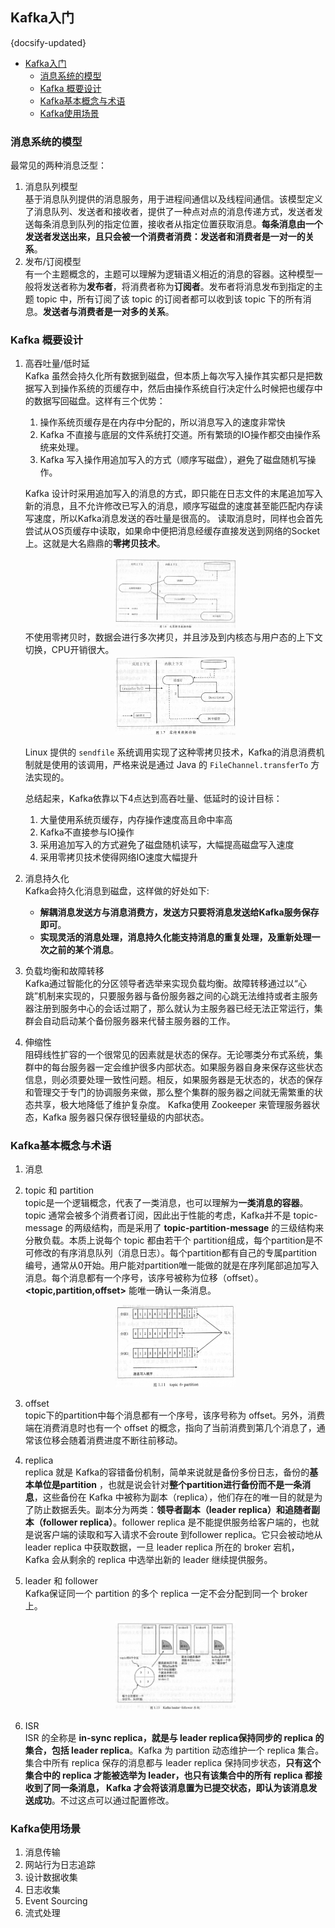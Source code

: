 ## Kafka入门
{docsify-updated}

- [Kafka入门](#kafka入门)
	- [消息系统的模型](#消息系统的模型)
	- [Kafka 概要设计](#kafka-概要设计)
	- [Kafka基本概念与术语](#kafka基本概念与术语)
	- [Kafka使用场景](#kafka使用场景)


### 消息系统的模型
最常见的两种消息泛型：
1. 消息队列模型  
    基于消息队列提供的消息服务，用于进程间通信以及线程间通信。该模型定义了消息队列、发送者和接收者，提供了一种点对点的消息传递方式，发送者发送每条消息到队列的指定位置，接收者从指定位置获取消息。**每条消息由一个发送者发送出来，且只会被一个消费者消费：发送者和消费者是一对一的关系**。
2. 发布/订阅模型  
    有一个主题概念的，主题可以理解为逻辑语义相近的消息的容器。这种模型一般将发送者称为**发布者**，将消费者称为**订阅者**。发布者将消息发布到指定的主题 topic 中，所有订阅了该 topic 的订阅者都可以收到该 topic 下的所有消息。**发送者与消费者是一对多的关系**。

### Kafka 概要设计
1. 高吞吐量/低时延  
    Kafka 虽然会持久化所有数据到磁盘，但本质上每次写入操作其实都只是把数据写入到操作系统的页缓存中，然后由操作系统自行决定什么时候把也缓存中的数据写回磁盘。这样有三个优势：
    1. 操作系统页缓存是在内存中分配的，所以消息写入的速度非常快
    2. Kafka 不直接与底层的文件系统打交道。所有繁琐的IO操作都交由操作系统来处理。
    3. Kafka 写入操作用追加写入的方式（顺序写磁盘），避免了磁盘随机写操作。
  
	Kafka 设计时采用追加写入的消息的方式，即只能在日志文件的末尾追加写入新的消息，且不允许修改已写入的消息，顺序写磁盘的速度甚至能匹配内存读写速度，所以Kafka消息发送的吞吐量是很高的。
	读取消息时，同样也会首先尝试从OS页缓存中读取，如果命中便把消息经缓存直接发送到网络的Socket上。这就是大名鼎鼎的**零拷贝技术**。
	<center><img src="pics/no_zero_copy.png" alt="" width="40%"></center>
	不使用零拷贝时，数据会进行多次拷贝，并且涉及到内核态与用户态的上下文切换，CPU开销很大。
	<center><img src="pics/zero_copy.png" alt="" width="40%"></center>

	Linux 提供的 `sendfile` 系统调用实现了这种零拷贝技术，Kafka的消息消费机制就是使用的该调用，严格来说是通过 Java 的 `FileChannel.transferTo` 方法实现的。

	总结起来，Kafka依靠以下4点达到高吞吐量、低延时的设计目标：
   1. 大量使用系统页缓存，内存操作速度高且命中率高
   2. Kafka不直接参与IO操作
   3. 采用追加写入的方式避免了磁盘随机读写，大幅提高磁盘写入速度
   4. 采用零拷贝技术使得网络IO速度大幅提升


2. 消息持久化  
    Kafka会持久化消息到磁盘，这样做的好处如下:
     + **解耦消息发送方与消息消费方，发送方只要将消息发送给Kafka服务保存即可**。
     + **实现灵活的消息处理，消息持久化能支持消息的重复处理，及重新处理一次之前的某个消息**。

3. 负载均衡和故障转移  
    Kafka通过智能化的分区领导者选举来实现负载均衡。故障转移通过以“心跳”机制来实现的，只要服务器与备份服务器之间的心跳无法维持或者主服务器注册到服务中心的会话过期了，那么就认为主服务器已经无法正常运行，集群会自动启动某个备份服务器来代替主服务器的工作。

4. 伸缩性  
    阻碍线性扩容的一个很常见的因素就是状态的保存。无论哪类分布式系统，集群中的每台服务器一定会维护很多内部状态。如果服务器自身来保存这些状态信息，则必须要处理一致性问题。相反，如果服务器是无状态的，状态的保存和管理交于专门的协调服务来做，那么整个集群的服务器之间就无需繁重的状态共享，极大地降低了维护复杂度。
    Kafka使用 Zookeeper 来管理服务器状态，Kafka 服务器只保存很轻量级的内部状态。

### Kafka基本概念与术语
1. 消息  
2. topic 和 partition  
    topic是一个逻辑概念，代表了一类消息，也可以理解为**一类消息的容器**。topic 通常会被多个消费者订阅，因此出于性能的考虑，Kafka并不是 topic-message 的两级结构，而是采用了 **topic-partition-message** 的三级结构来分散负载。本质上说每个 topic 都由若干个 partition组成，每个partition是不可修改的有序消息队列（消息日志）。每个partition都有自己的专属partition编号，通常从0开始。用户能对partition唯一能做的就是在序列尾部追加写入消息。每个消息都有一个序号，该序号被称为位移（offset）。**\<topic,partition,offset\>** 能唯一确认一条消息。
    <center><img src="pics/topic-partition.png" alt="" width="40%"></center>

3. offset  
   topic下的partition中每个消息都有一个序号，该序号称为 offset。另外，消费端在消费消息时也有一个 offset 的概念，指向了当前消费到第几个消息了，通常该位移会随着消费进度不断往前移动。

4. replica  
   replica 就是 Kafka的容错备份机制，简单来说就是备份多份日志，备份的**基本单位是partition** ，也就是说会针对**整个partition进行备份而不是一条消息**，这些备份在 Kafka 中被称为副本（replica），他们存在的唯一目的就是为了防止数据丢失。副本分为两类：**领导者副本（leader replica）和追随者副本（follower replica）**。follower replica 是不能提供服务给客户端的，也就是说客户端的读取和写入请求不会route 到follower replica。它只会被动地从 leader replica 中获取数据，一旦 leader replica 所在的 broker 宕机， Kafka 会从剩余的 replica 中选举出新的 leader 继续提供服务。

5. leader 和 follower  
   Kafka保证同一个 partition 的多个 replica 一定不会分配到同一个 broker 上。
    <center><img src="pics/leader-follower.png" alt="" width="40%"></center>

6. ISR  
   ISR 的全称是 **in-sync replica，就是与 leader replica保持同步的 replica 的集合，包括 leader replica**。Kafka 为 partition 动态维护一个 replica 集合。集合中所有 replica 保存的消息都与 leader replica 保持同步状态，**只有这个集合中的 replica 才能被选举为 leader，也只有该集合中的所有 replica 都接收到了同一条消息， Kafka 才会将该消息置为已提交状态，即认为该消息发送成功**。不过这点可以通过配置修改。
   
### Kafka使用场景
1. 消息传输
2. 网站行为日志追踪
3. 设计数据收集
4. 日志收集
5. Event Sourcing
6. 流式处理
